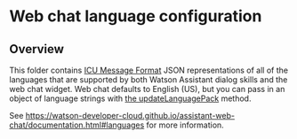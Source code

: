 # Web chat language configuration

## Overview

This folder contains [ICU Message Format](http://userguide.icu-project.org/formatparse/messages) JSON representations of all of the languages that are supported by both Watson Assistant dialog skills and the web chat widget. Web chat defaults to English (US), but you can pass in an object of language strings with
[the updateLanguagePack](https://watson-developer-cloud.github.io/assistant-web-chat/documentation.html#instanceupdatelanguagepack) method.

See https://watson-developer-cloud.github.io/assistant-web-chat/documentation.html#languages for more information.